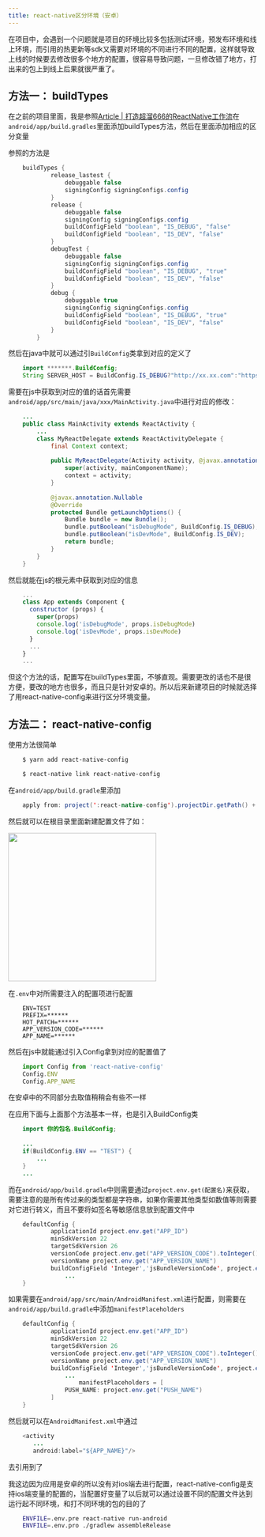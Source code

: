 ```yaml
---
title: react-native区分环境（安卓）
---
```


在项目中，会遇到一个问题就是项目的环境比较多包括测试环境，预发布环境和线上环境，而引用的热更新等sdk又需要对环境的不同进行不同的配置，这样就导致上线的时候要去修改很多个地方的配置，很容易导致问题，一旦修改错了地方，打出来的包上到线上后果就很严重了。
## 方法一： buildTypes
在之前的项目里面，我是参照[Article | 打造超溜666的ReactNative工作流](https://coderge.com/articles/201803/react-native-run.html)在`android/app/build.gradles`里面添加buildTypes方法，然后在里面添加相应的区分变量

参照的方法是
```java
    buildTypes {
            release_lastest {
                debuggable false
                signingConfig signingConfigs.config
            }
            release {
                debuggable false
                signingConfig signingConfigs.config
                buildConfigField "boolean", "IS_DEBUG", "false"
                buildConfigField "boolean", "IS_DEV", "false"
            }
            debugTest {
                debuggable false
                signingConfig signingConfigs.config
                buildConfigField "boolean", "IS_DEBUG", "true"
                buildConfigField "boolean", "IS_DEV", "false"
            }
            debug {
                debuggable true
                signingConfig signingConfigs.config
                buildConfigField "boolean", "IS_DEBUG", "true"
                buildConfigField "boolean", "IS_DEV", "false"
            }
        }
```

然后在java中就可以通过引`BuildConfig`类拿到对应的定义了
```java
    import *******.BuildConfig;
    String SERVER_HOST = BuildConfig.IS_DEBUG?"http://xx.xx.com":"https://xx.xx.com";
```   

需要在js中获取到对应的值的话首先需要`android/app/src/main/java/xxx/MainActivity.java`中进行对应的修改：
```java
    ...
    public class MainActivity extends ReactActivity {
        ...
        class MyReactDelegate extends ReactActivityDelegate {
            final Context context;
    
            public MyReactDelegate(Activity activity, @javax.annotation.Nullable String mainComponentName) {
                super(activity, mainComponentName);
                context = activity;
            }
    
            @javax.annotation.Nullable
            @Override
            protected Bundle getLaunchOptions() {
                Bundle bundle = new Bundle();
                bundle.putBoolean("isDebugMode", BuildConfig.IS_DEBUG);
                bundle.putBoolean("isDevMode", BuildConfig.IS_DEV);
                return bundle;
            }
        }
    }
```

然后就能在js的根元素中获取到对应的信息
```javascript
    ...
    class App extends Component {
      constructor (props) {
        super(props)
        console.log('isDebugMode', props.isDebugMode)
        console.log('isDevMode', props.isDevMode)
      }
      ...
    }
    ...
```
但这个方法的话，配置写在buildTypes里面，不够直观。需要更改的话也不是很方便，要改的地方也很多，而且只是针对安卓的。所以后来新建项目的时候就选择了用react-native-config来进行区分环境变量。
## 方法二： react-native-config
使用方法很简单
```bash
    $ yarn add react-native-config

    $ react-native link react-native-config
```

在`android/app/build.gradle`里添加

```java
    apply from: project(':react-native-config').projectDir.getPath() + "/dotenv.gradle"
```

然后就可以在根目录里面新建配置文件了如：

<img src="https://lenore-1254182071.cossh.myqcloud.com/blog/2018-08-30-025718.png" style="height: 300px;width: auto;" />

在`.env`中对所需要注入的配置项进行配置
```
    ENV=TEST
    PREFIX=******
    HOT_PATCH=******
    APP_VERSION_CODE=******
    APP_NAME=******
```
然后在js中就能通过引入Config拿到对应的配置值了
```javascript
    import Config from 'react-native-config'
    Config.ENV  
    Config.APP_NAME 
```
在安卓中的不同部分去取值稍稍会有些不一样

在应用下面与上面那个方法基本一样，也是引入BuildConfig类
```java
    import 你的包名.BuildConfig;
    
    ...
    if(BuildConfig.ENV == "TEST") {
    	...
    }
    ...
```
而在`android/app/build.gradle`中则需要通过`project.env.get(配置名)`来获取，需要注意的是所有传过来的类型都是字符串，如果你需要其他类型如数值等则需要对它进行转义，而且不要将如签名等敏感信息放到配置文件中
```java
    defaultConfig {
            applicationId project.env.get("APP_ID")
            minSdkVersion 22
            targetSdkVersion 26
            versionCode project.env.get("APP_VERSION_CODE").toInteger()
            versionName project.env.get("APP_VERSION_NAME")
            buildConfigField 'Integer','jsBundleVersionCode', project.env.get("APP_jsBundleVersionCode")
    			...
    }
```
如果需要在`android/app/src/main/AndroidManifest.xml`进行配置，则需要在`android/app/build.gradle`中添加`manifestPlaceholders`
```java
    defaultConfig {
            applicationId project.env.get("APP_ID")
            minSdkVersion 22
            targetSdkVersion 26
            versionCode project.env.get("APP_VERSION_CODE").toInteger()
            versionName project.env.get("APP_VERSION_NAME")
            buildConfigField 'Integer','jsBundleVersionCode', project.env.get("APP_jsBundleVersionCode")
    			...
    				manifestPlaceholders = [
                PUSH_NAME: project.env.get("PUSH_NAME")
            ]
    }
```
然后就可以在`AndroidManifest.xml`中通过
```java
    <activity
       ...
       android:label="${APP_NAME}"/>
```
去引用到了

我这边因为应用是安卓的所以没有对ios端去进行配置，react-native-config是支持ios端变量的配置的，当配置好变量了以后就可以通过设置不同的配置文件达到运行起不同环境，和打不同环境的包的目的了
```bash
    ENVFILE=.env.pre react-native run-android
    ENVFILE=.env.pro ./gradlew assembleRelease
```
